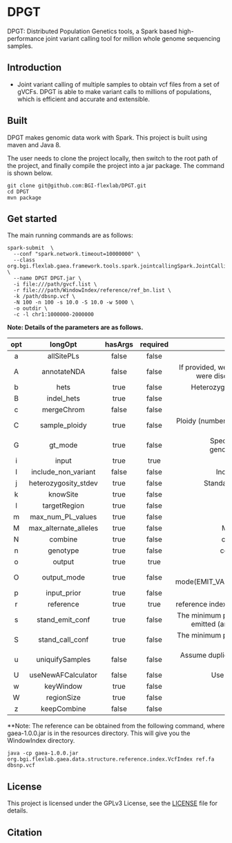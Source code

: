 # DPGT
DPGT: Distributed Population Genetics tools, a Spark based high-performance joint variant calling tool for million whole genome sequencing samples.
## Introduction
- Joint variant calling of multiple samples to obtain vcf files from a set of gVCFs. DPGT is able to make variant calls to millions of populations, which is efficient and accurate and extensible.


## Built
DPGT makes genomic data work with Spark. This project is built using maven and Java 8.

The user needs to clone the project locally, then switch to the root path of the project, and finally compile the project into a jar package. The command is shown below.
```
git clone git@github.com:BGI-flexlab/DPGT.git
cd DPGT
mvn package
```


## Get started

The main running commands are as follows:
```
spark-submit  \
  --conf "spark.network.timeout=10000000" \
  --class org.bgi.flexlab.gaea.framework.tools.spark.jointcallingSpark.JointCallingSpark \
  --name DPGT DPGT.jar \
  -i file:///path/gvcf.list \
  -r file:///path/WindowIndex/reference/ref_bn.list \
  -k /path/dbsnp.vcf \
  -N 100 -n 100 -s 10.0 -S 10.0 -w 5000 \
  -o outdir \
  -c -l chr1:1000000-2000000
```
**Note: Details of the parameters are as follows.**

| opt      | longOpt     | hasArgs| required     |Description     |
| :-----: | :--------:  | :---------:| :---------: |:-----------: |
|  a | allSitePLs    | false  | false   |Annotate all sites with PLs.|
|  A | annotateNDA     | false | false |If provided, we will annotate records with the number of alternate alleles that were discovered (but not necessarily genotyped) at a given site").|
| b | hets    | true  | false   |Heterozygosity value used to compute prior likelihoods for any locus.|
|  B | indel_hets     | true | false |Heterozygosity for indel calling.|
|  c | mergeChrom     |  false | false|  output files of each with one chromosome data.|
|  C | sample_ploidy     | true | false |Ploidy (number of chromosomes) per sample. For pooled data, set to (Number of samples in each pool * Sample Ploidy).|
|  G | gt_mode     | true | false |Specifies how to determine the alternate alleles to use for genotyping(DISCOVERY or GENOTYPE_GIVEN_ALLELES).|
|  i | input     | true | true |a gvcf list for input.|
|  I | include_non_variant   | false  | false|Include loci found to be non-variant after genotyping.|
|  j | heterozygosity_stdev     | true  | false|Standard deviation of eterozygosity for SNP and indel calling.|
|  k | knowSite     | true  | false|known snp/indel file,the format is VCF4.|
|  l | targetRegion     | true | false |target region to process.|
|  m | max_num_PL_values  | true  | false|  Maximum number of PL values to output.|
|  M | max_alternate_alleles   | true | false |  Maximum number of alternate alleles to genotype.|
|  N | combine     |  true | false |  core number used in combine step, default is 100.|
|  n | genotype     |  true | false|  core number used in genotype step, default is 100.|
|  o | output     |  true | true|  output directory.|
|  O | output_mode     | true  | false|  output mode(EMIT_VARIANTS_ONLY,EMIT_ALL_CONFIDENT_SITES,EMIT_ALL_SITES).|
|  p | input_prior     |  true | false|  Input prior for calls(separation by Comma(,)).|
|  r | reference     |  true | true|  reference index(generation by GaeaIndex) file path, see note below for details.|
|  s | stand_emit_conf     |  true | false|  The minimum phred-scaled confidence threshold at which variants should be emitted (and filtered with LowQual if less than the calling threshold").|
|  S | stand_call_conf     | true  | false|  The minimum phred-scaled confidence threshold at which variants should be called.|
|  u | uniquifySamples     |  false | false|  Assume duplicate samples are present and uniquify all names with '.variant' and file number index.|
|  U | useNewAFCalculator     |  false | false|  Use new AF model instead of the so-called exact model.|
|  w | keyWindow     | true  | false|  window size for key, default is 5000.|
|  W | regionSize     | true  | false|  region size per cycle process.|
|  z | keepCombine     |  false | false|  do not remove combine output.|

**Note: The reference can be obtained from the following command, where gaea-1.0.0.jar is in the resources directory. This will give you the WindowIndex directory.
```aidl
java -cp gaea-1.0.0.jar org.bgi.flexlab.gaea.data.structure.reference.index.VcfIndex ref.fa dbsnp.vcf
```


## License
This project is licensed under the GPLv3 License, see the [LICENSE](LICENSE) file for details.

## Citation
